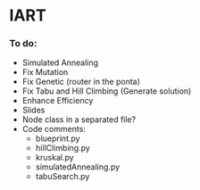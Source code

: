 # IART

### To do:

- Simulated Annealing
- Fix Mutation
- Fix Genetic (router in the ponta)
- Fix Tabu and Hill Climbing (Generate solution)
- Enhance Efficiency
- Slides
- Node class in a separated file?
- Code comments:
    - blueprint.py
    - hillClimbing.py
    - kruskal.py
    - simulatedAnnealing.py
    - tabuSearch.py
    
